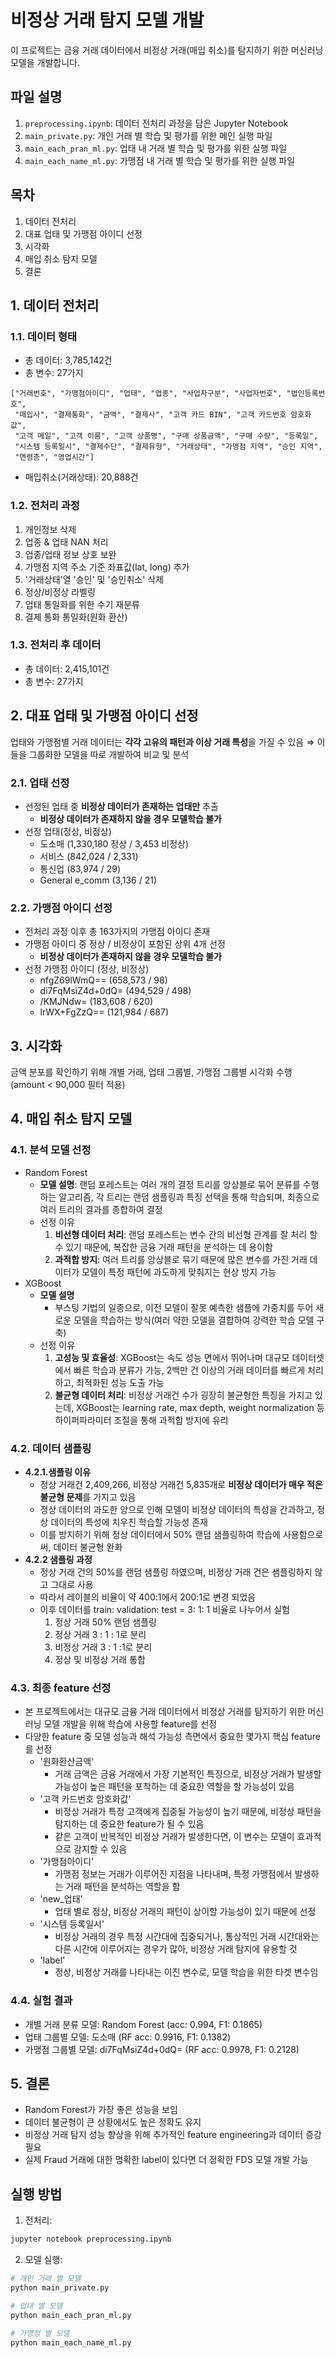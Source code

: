 # 비정상 거래 탐지 모델 개발

이 프로젝트는 금융 거래 데이터에서 비정상 거래(매입 취소)를 탐지하기 위한 머신러닝 모델을 개발합니다.

## 파일 설명

1. `preprocessing.ipynb`: 데이터 전처리 과정을 담은 Jupyter Notebook
2. `main_private.py`: 개인 거래 별 학습 및 평가를 위한 메인 실행 파일
3. `main_each_pran_ml.py`: 업태 내 거래 별 학습 및 평가를 위한 실행 파일
4. `main_each_name_ml.py`: 가맹점 내 거래 별 학습 및 평가를 위한 실행 파일

## 목차

1. 데이터 전처리
2. 대표 업태 및 가맹점 아이디 선정
3. 시각화
4. 매입 취소 탐지 모델
5. 결론

## 1. 데이터 전처리

### 1.1. 데이터 형태
- 총 데이터: 3,785,142건
- 총 변수: 27가지
```text
["거래번호", "가맹점아이디", "업태", "업종", "사업자구분", "사업자번호", "법인등록번호",
 "매입사", "결제통화", "금액", "결제사", "고객 카드 BIN", "고객 카드번호 암호화값",
 "고객 메일", "고객 이름", "고객 상품명", "구매 상품금액", "구매 수량", "등록일",
 "시스템 등록일시", "결제수단", "결제유형", "거래상태", "가맹점 지역", "승인 지역",
 "연령층", "영업시간"]

```
- 매입취소(거래상태): 20,888건
### 1.2. 전처리 과정
1. 개인정보 삭제
2. 업종 & 업태 NAN 처리
3. 업종/업태 정보 상호 보완
4. 가맹점 지역 주소 기준 좌표값(lat, long) 추가
5. '거래상태'열 '승인' 및 '승인취소' 삭제
6. 정상/비정상 라벨링
7. 업태 통일화를 위한 수기 재분류
8. 결제 통화 통일화(원화 환산)

### 1.3. 전처리 후 데이터

- 총 데이터: 2,415,101건  
- 총 변수: 27가지  




## 2. 대표 업태 및 가맹점 아이디 선정
업태와 가맹점별 거래 데이터는 **각각 고유의 패턴과 이상 거래 특성**을 가질 수 있음
⇒ 이들을 그룹화한 모델을 따로 개발하여 비교 및 분석
### 2.1. 업태 선정
- 선정된 업태 중 **비정상 데이터가 존재하는 업태만** 추출
    - **비정상 데이터가 존재하지 않을 경우 모델학습 불가**
- 선정 업태(정상, 비정상)
  - 도소매 (1,330,180 정상 / 3,453 비정상)
  - 서비스 (842,024 / 2,331)
  - 통신업 (83,974 / 29)
  - General e_comm (3,136 / 21)

### 2.2. 가맹점 아이디 선정
- 전처리 과정 이후 총 163가지의 가맹점 아이디 존재
- 가맹점 아이디 중 정상 / 비정상이 포함된 상위 4개 선정
  - **비정상 데이터가 존재하지 않을 경우 모델학습 불가**
- 선정 가맹점 아이디 (정상, 비정상)
  - nfgZ69lWmQ== (658,573 / 98)
  - di7FqMsiZ4d+0dQ= (494,529 / 498)
  - /KMJNdw= (183,608 / 620)
  - lrWX+FgZzQ== (121,984 / 687)

## 3. 시각화

금액 분포를 확인하기 위해 개별 거래, 업태 그룹별, 가맹점 그룹별 시각화 수행 (amount < 90,000 필터 적용)

## 4. 매입 취소 탐지 모델

### 4.1. 분석 모델 선정
- Random Forest
  - **모델 설명**: 랜덤 포레스트는 여러 개의 결정 트리를 앙상블로 묶어 분류를 수행하는 알고리즘, 각 트리는 랜덤 샘플링과 특징 선택을 통해 학습되며, 최종으로 여러 트리의 결과를 종합하여 결정
  - 선정 이유
      1. **비선형 데이터 처리**: 랜덤 포레스트는 변수 간의 비선형 관계를 잘 처리 할 수 있기 때문에, 복잡한 금융 거래 패턴을 분석하는 데 용이함
      2. **과적합 방지**: 여러 트리를 앙상블로 묶기 때문에 많은 변수를 가진 거래 데이터가 모델이 특정 패턴에 과도하게 맞춰지는 현상 방지 가능
- XGBoost
  - **모델  설명**
      - 부스팅 기법의 일종으로, 이전 모델이 잘못 예측한 샘플에 가중치를 두어 새로운 모델을 학습하는 방식(여러 약한 모델을 결합하여 강력한 학습 모델 구축)
  - 선정 이유
      1. **고성능 및 효율성**: XGBoost는 속도 성능 면에서 뛰어나며 대규모 데이터셋에서 빠른 학습과 분류가 가능, 2백만 건 이상의 거래 데이터를 빠르게 처리하고, 최적화된 성능 도출 가능
      2. **불균형 데이터 처리**: 비정상 거래건 수가 굉장히 불균형한 특징을 가지고 있는데, XGBoost는 learning rate, max depth, weight normalization 등 하이퍼파라미터 조절을 통해 과적합 방지에 유리
### 4.2. 데이터 샘플링
- **4.2.1.샘플링 이유**
    - 정상 거래건 2,409,266, 비정상 거래건 5,835개로 **비정상 데이터가 매우 적은 불균형 문제**를 가지고 있음
    - 정상 데이터의 과도한 양으로 인해 모델이 비정상 데이터의 특성을 간과하고, 정상 데이터의 특성에 치우친 학습할 가능성 존재
    - 이를 방지하기 위해 정상 데이터에서 50% 랜덤 샘플링하여 학습에 사용함으로써, 데이터 불균형 완화
- **4.2.2 샘플링 과정**
    - 정상 거래 건의 50%를 랜덤 샘플링 하였으며, 비정상 거래 건은 샘플링하지 않고 그대로 사용
    - 따라서 레이블의 비율이 약 400:1에서 200:1로 변경 되었음
    - 이후 데이터를 train: validation: test = 3: 1: 1 비율로 나누어서 실험
        1. 정상 거래 50% 랜덤 샘플링
        2. 정상 거래 3 : 1 : 1로 분리
        3. 비정상 거래 3 : 1 :1로 분리
        4. 정상 및 비정상 거래 통합
### 4.3. 최종 feature 선정
- 본 프로젝트에서는 대규모 금융 거래 데이터에서 비정상 거래를 탐지하기 위한 머신러닝 모델 개발을 위해 학습에 사용할 feature를 선정
- 다양한 feature 중 모델 성능과 해석 가능성 측면에서 중요한 몇가지 핵심 feature를 선정
    - '원화환산금액'
        - 거래 금액은 금융 거래에서 가장 기본적인 특징으로, 비정상 거래가 발생할 가능성이 높은 패턴을 포착하는 데 중요한 역할을 할 가능성이 있음
    - '고객 카드번호 암호화값'
        - 비정상 거래가 특정 고객에게 집중될 가능성이 높기 때문에, 비정상 패턴을 탐지하는 데 중요한 feature가 될 수 있음
        - 같은 고객이 반복적인 비정상 거래가 발생한다면, 이 변수는 모델이 효과적으로 감지할 수 있음
    - '가맹점아이디'
        - 가맹점 정보는 거래가 이루어진 지점을 나타내며, 특정 가맹점에서 발생하는 거래 패턴을 분석하는 역할을 함
    - 'new_업태’
        - 업태 별로 정상, 비정상 거래의 패턴이 상이할 가능성이 있기 때문에 선정
    - '시스템 등록일시'
        - 비정상 거래의 경우 특정 시간대에 집중되거나, 통상적인 거래 시간대와는 다른 시간에 이루어지는 경우가 많아, 비정상 거래 탐지에 유용할 것
    - 'label'
        - 정상, 비정상 거래를 나타내는 이진 변수로, 모델 학습을 위한 타겟 변수임

### 4.4. 실험 결과
- 개별 거래 분류 모델: Random Forest (acc: 0.994, F1: 0.1865)
- 업태 그룹별 모델: 도소매 (RF acc: 0.9916, F1: 0.1382)
- 가맹점 그룹별 모델: di7FqMsiZ4d+0dQ= (RF acc: 0.9978, F1: 0.2128)

## 5. 결론
- Random Forest가 가장 좋은 성능을 보임
- 데이터 불균형이 큰 상황에서도 높은 정확도 유지
- 비정상 거래 탐지 성능 향상을 위해 추가적인 feature engineering과 데이터 증강 필요
- 실제 Fraud 거래에 대한 명확한 label이 있다면 더 정확한 FDS 모델 개발 가능

## 실행 방법

1. 전처리:
```bash
jupyter notebook preprocessing.ipynb
```
2. 모델 실행:
```bash
# 개인 거래 별 모델
python main_private.py

# 업태 별 모델
python main_each_pran_ml.py

# 가맹점 별 모델
python main_each_name_ml.py
```
